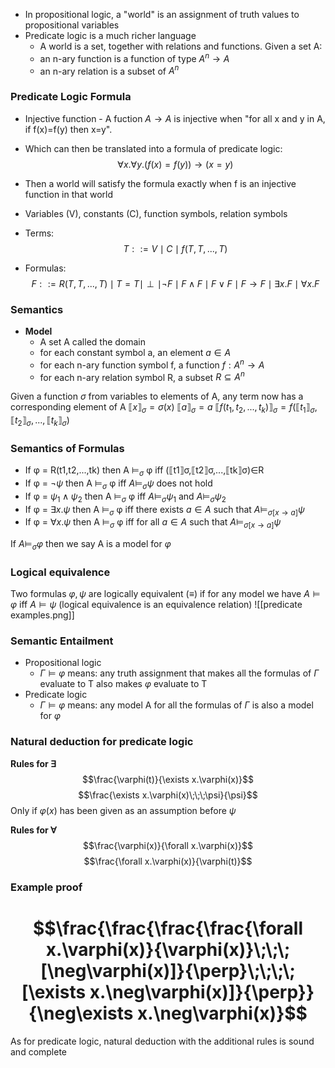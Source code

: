 
- In propositional logic, a "world" is an assignment of truth values to propositional variables
- Predicate logic is a much richer language
	- A world is a set, together with relations and functions. Given a set A:
	- an n-ary function is a function of type $A^n\to A$
	- an n-ary relation is a subset of $A^n$

### Predicate Logic Formula

- Injective function - A fuction $A\to A$  is injective when "for all x and y in A, if f(x)=f(y) then x=y".
- Which can then be translated into a formula of predicate logic: $$\forall x.\forall y. (f(x)=f(y))\to(x=y)$$
- Then a world will satisfy the formula exactly when f is an injective function in that world

- Variables (V), constants (C), function symbols, relation symbols
- Terms: $$T ::= V\mid C\mid f(T, T,...,T)$$
- Formulas: $$F::= R(T,T,...,T)\mid T=T\mid \perp\mid\neg F\mid F\wedge F\mid F\vee F\mid F\to F\mid \exists x.F\mid\forall x. F $$
### Semantics

- **Model**
	- A set A called the domain
	- for each constant symbol a, an element $a\in A$
	- for each n-ary function symbol f, a function $f:A^n\to A$
	- for each n-ary relation symbol R, a subset $R\subseteq A^n$

Given a function $\sigma$ from variables to elements of A, any term now has a corresponding element of A
$⟦x⟧_\sigma = \sigma(x)$
$⟦a⟧_\sigma=a$
$⟦f(t_1,t_2,...,t_k)⟧_\sigma=f(⟦t_1⟧_\sigma,⟦t_2⟧_\sigma,...,⟦t_k⟧_\sigma)$

### Semantics of Formulas

- If φ = R(t1,t2,...,tk) then A $\models_\sigma$ φ iff (⟦t1⟧σ,⟦t2⟧σ,...,⟦tk⟧σ)∈R
-  If φ = $\neg\psi$ then A $\models_\sigma$ φ iff $A\models_\sigma\psi$ does not hold
- If φ = $\psi_1\wedge\psi_2$ then A $\models_\sigma$ φ iff $A\models_\sigma\psi_1$ and $A\models_\sigma\psi_2$
- If φ = $\exists x.\psi$ then A $\models_\sigma$ φ iff there exists $a\in A$ such that $A\models_{\sigma[x\to a]}\psi$
- If φ = $\forall x.\psi$ then A $\models_\sigma$ φ iff for all $a\in A$ such that $A\models_{\sigma[x\to a]}\psi$

If $A\models_\sigma\varphi$ then we say A is a model for $\varphi$

### Logical equivalence
Two formulas $\varphi, \psi$ are logically equivalent ($\equiv$) if for any model we have $A\models \varphi$ iff $A\models\psi$ (logical equivalence is an equivalence relation)
![[predicate examples.png]]

### Semantic Entailment
- Propositional logic
	- $\Gamma\models\varphi$ means: any truth assignment that makes all the formulas of $\Gamma$ evaluate to T also makes $\varphi$ evaluate to T
- Predicate logic
	- $\Gamma\models\varphi$ means: any model A for all the formulas of $\Gamma$ is also a model for $\varphi$

### Natural deduction for predicate logic
**Rules for $\exists$**
$$\frac{\varphi(t)}{\exists x.\varphi(x)}$$
$$\frac{\exists x.\varphi(x)\;\;\;\psi}{\psi}$$
Only if $\varphi(x)$ has been given as an assumption before $\psi$

**Rules for $\forall$**
$$\frac{\varphi(x)}{\forall x.\varphi(x)}$$
$$\frac{\forall x.\varphi(x)}{\varphi(t)}$$

### Example proof
# $$\frac{\frac{\frac{\frac{\forall x.\varphi(x)}{\varphi(x)}\;\;\;[\neg\varphi(x)]}{\perp}\;\;\;\;[\exists x.\neg\varphi(x)]}{\perp}}{\neg\exists x.\neg\varphi(x)}$$
As for predicate logic, natural deduction with the additional rules is sound and complete